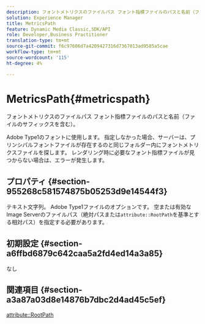 ```yaml
---
description: フォントメトリクスのファイルパス フォント指標ファイルのパスと名前（ファイルのサフィックスを含む）。
solution: Experience Manager
title: MetricsPath
feature: Dynamic Media Classic,SDK/API
role: Developer,Business Practitioner
translation-type: tm+mt
source-git-commit: f6c97606d7a4209427316d7367013ad9585a5cae
workflow-type: tm+mt
source-wordcount: '115'
ht-degree: 4%

---
```



# MetricsPath{#metricspath}

フォントメトリクスのファイルパス フォント指標ファイルのパスと名前（ファイルのサフィックスを含む）。

Adobe Type1のフォントに使用します。 指定しなかった場合、サーバーは、プリンシパルフォントファイルが存在するのと同じフォルダー内にフォントメトリクスファイルを探します。 レンダリング時に必要なフォント指標ファイルが見つからない場合は、エラーが発生します。

## プロパティ {#section-955268c581574875b05253d9e14544f3}

テキスト文字列。 Adobe Type1ファイルのオプションです。 空または有効なImage Serverのファイルパス（絶対パスまたは`attribute::RootPath`を基準とする相対パス）を指定する必要があります。

## 初期設定 {#section-a6ffbd6879c642caa5a2fd4ed14a3a85}

なし

## 関連項目 {#section-a3a87a03d8e14876b7dbc2d4ad45c5ef}

[attribute::RootPath](/help/aem-is-ir-api/is-api/image-catalog/image-serving-api-ref/c-image-catalog-reference/c-attributes-reference/r-rootpath.md)
